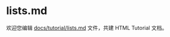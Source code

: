 lists.md
===

欢迎您编辑 <a target="__blank" href="https://github.com/jaywcjlove/html-tutorial/blob/master/docs/tutorial/lists.md">docs/tutorial/lists.md</a> 文件，共建 HTML Tutorial 文档。
